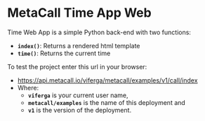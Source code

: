 # MetaCall Time App Web

Time Web App is a simple Python back-end with two functions:
- **`index()`**: Returns a rendered html template
- **`time()`**: Returns the current time

To test the project enter this url in your browser:
 - https://api.metacall.io/viferga/metacall/examples/v1/call/index
 - Where:
    - **`viferga`** is your current user name,
    - **`metacall/examples`** is the name of this deployment and
    - **`v1`** is the version of the deployment.
